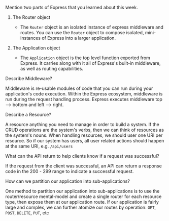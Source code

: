 Mention two parts of Express that you learned about this week.

1. The Router object

    - The `Router` object is an isolated instance of express middleware and routes. You can use the `Router` object to compose isolated, mini-instances of Express into a larger application.

2. The Application object

    - The `Application` object is the top level function exported from Express. It carries along with it all of Express's built-in middleware, as well as routing capabilities.

Describe Middleware?

Middleware is re-usable modules of code that you can run during your application's code execution. Within the Express ecosystem, middleware is run during the request handling process. Express executes middleware top --> bottom and left --> right.

Describe a Resource?

A resource anything you need to manage in order to build a system. If the CRUD operations are the system's verbs, then we can think of resources as the system's nouns. When handling resources, we should user one URI per resource. So if our system has users, all user related actions should happen at the same URI, e.g. `/api/users`

What can the API return to help clients know if a request was successful?

If the request from the client was successful, an API can return a response code in the 200 - 299 range to indicate a successful request.

How can we partition our application into sub-applications?

One method to partition our application into sub-applications is to use the router/resource mental-model and create a single router for each resource type, then expose them at our application route. If our application is fairly large and complex, we can further atomize our routes by operation: `GET`, `POST`, `DELETE`, `PUT`, etc